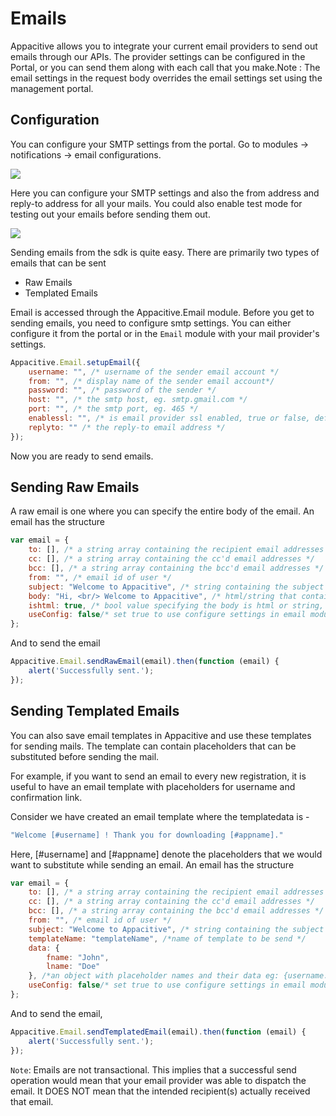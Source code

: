 ﻿# Emails

Appacitive allows you to integrate your current email providers to send out emails through our APIs. The provider settings can be configured in the Portal, or you can send them along with each call that you make.Note : The email settings in the request body overrides the email settings set using the management portal.

## Configuration 

You can configure your SMTP settings from the portal. Go to modules -> notifications -> email configurations.

![](http://cdn.appacitive.com/devcenter/windows/Email-Config-Modules.png)

Here you can configure your SMTP settings and also the from address and reply-to address for all your mails. You could also enable test mode for testing out your emails before sending them out.

![](http://cdn.appacitive.com/devcenter/windows/Email-Configurations-Page.png)

Sending emails from the sdk is quite easy. There are primarily two types of emails that can be sent

* Raw Emails
* Templated Emails

Email is accessed through the Appacitive.Email module. Before you get to sending emails, you need to configure smtp settings. You can either configure it from the portal or in the `Email` module with your mail provider's settings.

```javascript
Appacitive.Email.setupEmail({
    username: "", /* username of the sender email account */
    from: "", /* display name of the sender email account*/
    password: "", /* password of the sender */
    host: "", /* the smtp host, eg. smtp.gmail.com */
    port: "", /* the smtp port, eg. 465 */
    enablessl: "", /* is email provider ssl enabled, true or false, default is true */
    replyto: "" /* the reply-to email address */
});
```
Now you are ready to send emails.

## Sending Raw Emails

A raw email is one where you can specify the entire body of the email. An email has the structure
```javascript
var email = {
    to: [], /* a string array containing the recipient email addresses */
    cc: [], /* a string array containing the cc'd email addresses */
    bcc: [], /* a string array containing the bcc'd email addresses */
    from: "", /* email id of user */
    subject: "Welcome to Appacitive", /* string containing the subject of the email */
    body: "Hi, <br/> Welcome to Appacitive", /* html/string that contains body of the email */
    ishtml: true, /* bool value specifying the body is html or string, default is true */
    useConfig: false/* set true to use configure settings in email module in SDK */
};
```
And to send the email
```javascript
Appacitive.Email.sendRawEmail(email).then(function (email) {
    alert('Successfully sent.');
});
```

## Sending Templated Emails

You can also save email templates in Appacitive and use these templates for sending mails. The template can contain placeholders that can be substituted before sending the mail. 

For example, if you want to send an email to every new registration, it is useful to have an email template with placeholders for username and confirmation link.

Consider we have created an email template where the templatedata is -

```javascript
"Welcome [#username] ! Thank you for downloading [#appname]."
```
Here, [#username] and [#appname] denote the placeholders that we would want to substitute while sending an email. An email has the structure

```javascript
var email = {
    to: [], /* a string array containing the recipient email addresses */
    cc: [], /* a string array containing the cc'd email addresses */
    bcc: [], /* a string array containing the bcc'd email addresses */
    from: "", /* email id of user */
    subject: "Welcome to Appacitive", /* string containing the subject of the email */
    templateName: "templateName", /*name of template to be send */
    data: { 
        fname: "John",
        lname: "Doe"
    }, /*an object with placeholder names and their data eg: {username:"test"} */
    useConfig: false/* set true to use configure settings in email module in SDK*/
};
```
And to send the email,
```javascript
Appacitive.Email.sendTemplatedEmail(email).then(function (email) {
    alert('Successfully sent.');
});
```

`Note`: Emails are not transactional. This implies that a successful send operation would mean that your email provider was able to dispatch the email. It DOES NOT mean that the intended recipient(s) actually received that email.
